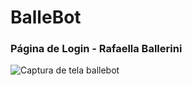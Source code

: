 # BalleBot
### Página de Login - Rafaella Ballerini

![Captura de tela ballebot](https://github.com/user-attachments/assets/a4026249-8e40-4dce-8055-51f2dd992b8a)
